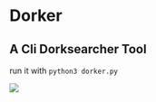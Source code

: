 # Dorker
## A Cli Dorksearcher Tool

run it with `python3 dorker.py`

<img src="https://github.com/abalesluke/dorker/blob/main/imgs/image.png?raw=true">
